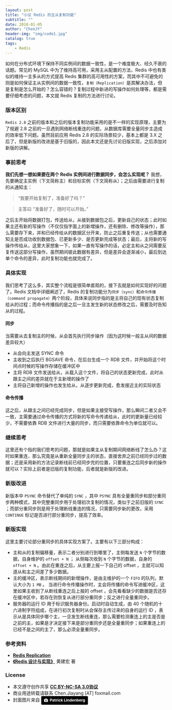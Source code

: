 ```yaml
---
layout: post
title: "小议 Redis 的主从复制功能"
subtitle: ""
date: 2018-01-05
author: "ChenJY"
header-img: "img/code1.jpg"
catalog: true
tags: 
    - Redis
---
```


如何在分布式环境下保持不同实例间的数据一致性，是一个难度极大、经久不衰的话题。常见的 MySQL 中为了维持高可用，采用主从配置的方法，Redis 中也有类似的维持一主多从的方式提高 Redis 集群的高可用性的方案，而其中不可避免的则是如何保证主从实例间的数据一致性，`复制（Replication）`是其解决办法，但是复制是怎么开始的？怎么容错的？复制过程中新进的写操作如何处理等，都是需要仔细考虑的问题，本文就 Redis 复制的方法进行讨论。

### 版本区别
`Redis 2.8` 之前的版本和之后的版本复制功能采用的是不一样的实现原理，主要为了规避 2.8 之前的一旦遇到网络断线重连的问题，从数据库需要全量同步主造成的效率低下问题。虽然目前应用 Redis 2.8 的实际场景较少，基本上都是 3.X 之后了，但是新版的改进是基于旧版的，因此本文还是先讨论旧版实现，之后添加对新版的讲解。

### 事前思考
**我们先想一想如果要在两个 Redis 实例间进行数据同步，会怎么实现呢？** 我想，先要确定主实例（下文简称主）和目标实例（下文简称从）；之后由需要进行复制的从通知主：

> “我要开始复制了，准备好了吗？”

> 主答曰 “准备好了，随时可以开始。”

之后主开始将数据打包，传送给从，从接到数据包之后，更新自己的状态；此时如果主还有新的写操作（不仅仅指字面上的新增操作，还有删除、修改等操作），那么需要存下来，并和已经传给从的数据区分开来，防止之后重复传送；从也需要通知主是否成功收到数据包、已更新多少、是否更新完成等状态；最后，主将新的写操作传给从，这里大家想象一下，如果一直有写操作的话，必定主和从之间需要反复传送这部分写操作，虽然期间彼此数据有差异，但是差异会逐渐减小，最后到达单个命令的差异，此时复制功能也就完成了。

### 具体实现
我们思考了这么多，其实整个流程是很简单直观的，接下去就是如何实现好的问题了。Redis 文档中详细阐述了，Redis 的复制功能分为`同步（sync）`和`命令传播（command propagate）`两个阶段，具体来说同步指的是主将自己的现有状态复制给从的过程；而命令传播指的是之后一旦主发生新的状态修改之后，需要及时告知从的过程。

#### 同步
当需要从去复制主的时候，从会首先执行同步操作（因为这时候一般主从间的数据差异较大）

* 从会向主发送 SYNC 命令
* 主收到之后执行 BGSAVE 命令，在后台生成一个 RDB 文件，并开始将这个时间点时候的写操作存储在缓冲区中
* 主将 RDB 文件发送给从，从载入这个文件，将自己的状态更新完成，此时从跟主之间的差异就在于主新增的操作了
* 主将自己新增的操作也发生给从，从逐步更新完成，愈发接近主的实际状态

#### 命令传播
这之后，从跟主之间已经完成同步，但是如果主接受写操作，那么瞬间二者又会不一致，主需要通过命令传播的方式将新的写命令传递给从，此时的更新量已经较少，不需要依靠 RDB 文件进行大量的同步，而只需要依靠命令为单位就可以。

### 继续思考
这里还有个指的我们思考的问题，那就是如果主从复制期间网络断线了怎么办？这时如果重连，那么究竟是从重新全量同步主的状态，直接舍弃之前已经同步过的数据；还是采用新的方法记录断线前已经同步完的位置，只要重连之后同步新的操作就可以？实际上前者是旧版的复制功能，后者就是新版的改进。

### 新版改进
新版本中 `PSYNC` 命令替代了单纯的 `SYNC` ，其中 `PSYNC` 具有全量重同步和部分重同步两种模式，其中完整重同步用于处理初次复制的情况，类似于之前旧版的 `SYNC` ；而部分重同步则是用于处理断线重连的情况，只需要同步新的更改，采用 `CONTINUE` 标记是否进行部分重同步，提高了效率。

###  新版实现
这里主要讨论部分重同步的具体实现方案了。主要有以下三部分构成：

* 主和从的复制偏移量，表示二者分别进行到哪里了，主侧每发送 `N` 个字节的数据，自身维护的 `offset + N` ； 从侧每次收到 `N` 个字节的数据，自身的 `offset + N` 。由此在重连之后，从主要上报一下自己的 offset ，主就可以知道从和主之间差了多少数据。
* 主的缓冲区，表示断线期间的新增操作，是由主维护的一个 `FIFO` 的队列，默认大小为 `1 MB` 。 当进行命令传播操作时，主会将传播的命令写进缓冲区，这里如果主收到了从断线重连之后上报的 offset ，会先看看缺少的数据是否还存在缓冲区中，若存在则恢复从进行部分重同步；反之进行全量重同步。
* 服务器的运行 ID 用于标识服务器身份。启动时自动生成，由 40 个随机的十六进制字符组成，在进行初次复制时从会保存主传过来的自身的运行 ID ，表示从是具体同步哪个主，一旦发生断线重连，那么需要检测重连上的主是否是之前的主，如果是才决定接下来是部分重同步还是全量重同步；如果重连上的已经不是之间的主了，那么必须全量重同步。

### 参考资料
* <a href="https://redis.io/topics/replication" target="_blank"><b>Redis Replication</b></a>
* <a href="http://product.dangdang.com/23501734.html" target="_blank"><b>《Redis 设计与实现》</b></a> 黄建宏 著

### License
* 本文遵守创作共享 <a href="https://creativecommons.org/licenses/by-nc-sa/3.0/cn/" target="_blank"><b>CC BY-NC-SA 3.0协议</b></a>
* 商业用途转载请联系 Chen.Jiayang [AT] foxmail.com
* 封面图片来自 <a style="background-color:black;color:white;text-decoration:none;padding:4px 6px;font-family:-apple-system, BlinkMacSystemFont, &quot;San Francisco&quot;, &quot;Helvetica Neue&quot;, Helvetica, Ubuntu, Roboto, Noto, &quot;Segoe UI&quot;, Arial, sans-serif;font-size:12px;font-weight:bold;line-height:1.2;display:inline-block;border-radius:3px;" href="https://unsplash.com/@heapdump?utm_medium=referral&amp;utm_campaign=photographer-credit&amp;utm_content=creditBadge" target="_blank" rel="noopener noreferrer" title="Download free do whatever you want high-resolution photos from Patrick Lindenberg"><span style="display:inline-block;padding:2px 3px;"><svg xmlns="http://www.w3.org/2000/svg" style="height:12px;width:auto;position:relative;vertical-align:middle;top:-1px;fill:white;" viewBox="0 0 32 32"><title>unsplash-logo</title><path d="M20.8 18.1c0 2.7-2.2 4.8-4.8 4.8s-4.8-2.1-4.8-4.8c0-2.7 2.2-4.8 4.8-4.8 2.7.1 4.8 2.2 4.8 4.8zm11.2-7.4v14.9c0 2.3-1.9 4.3-4.3 4.3h-23.4c-2.4 0-4.3-1.9-4.3-4.3v-15c0-2.3 1.9-4.3 4.3-4.3h3.7l.8-2.3c.4-1.1 1.7-2 2.9-2h8.6c1.2 0 2.5.9 2.9 2l.8 2.4h3.7c2.4 0 4.3 1.9 4.3 4.3zm-8.6 7.5c0-4.1-3.3-7.5-7.5-7.5-4.1 0-7.5 3.4-7.5 7.5s3.3 7.5 7.5 7.5c4.2-.1 7.5-3.4 7.5-7.5z"></path></svg></span><span style="display:inline-block;padding:2px 3px;">Patrick Lindenberg</span></a>